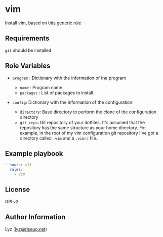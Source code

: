 # vim

Install vim, based on [this generic role](https://git.fok.systems/ansible-roles/generic_program_install)

## Requirements

`git` should be installed

## Role Variables
* `program`    : Dictionary with the information of the program
  * `name`     : Program name
  * `packages` : List of packages to install

* `config`: Dictionary with the information of the configuration
  * `directory`: Base directory to perform the clone of the configuration
    directory
  * `git_repo`: Git repository of your dotfiles. It's assumed that the
    repository has the same structure as your home directory. For example, in
    the root of my vim configuration git repository I've got a directory called
    `.vim` and a `.vimrc` file.

## Example playbook

```yaml
- hosts: all
  roles:
    - vim
```

## License

GPLv2

## Author Information
Lyz (lyz@riseup.net)
